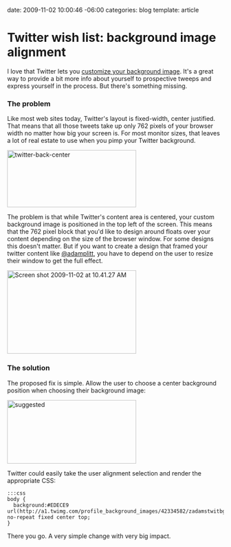 date: 2009-11-02 10:00:46 -06:00
categories: blog
template: article

# Twitter wish list: background image alignment
I love that Twitter lets you <a href="http://www.smashingmagazine.com/2009/09/18/effective-twitter-backgrounds-examples-and-best-practices/">customize your background image</a>. It's a great way to provide a bit more info about yourself to prospective tweeps and express yourself in the process. But there's something missing.<!--more-->
### The problem
Like most web sites today, Twitter's layout is fixed-width, center justified. That means that all those tweets take up only 762 pixels of your browser width no matter how big your screen is. For most monitor sizes, that leaves a lot of real estate to use when you pimp your Twitter background.

<a href="http://wynnnetherland.com/wp-content/uploads/2009/11/twitter-back-center.png"><img class="aligncenter size-medium wp-image-65" title="twitter-back-center" src="http://wynnnetherland.com/wp-content/uploads/2009/11/twitter-back-center-300x133.png" alt="twitter-back-center" width="300" height="133" /></a>

The problem is that while Twitter's content area is centered, your custom background image is positioned in the top left of the screen. This means that the 762 pixel block that you'd like to design around floats over your content depending on the size of the browser window. For some designs this doesn't matter. But if you want to create a design that framed your twitter content like <a href="http://twitter.com/adamplitt">@adamplitt</a>, you have to depend on the user to resize their window to get the full effect.

<a href="http://wynnnetherland.com/wp-content/uploads/2009/11/Screen-shot-2009-11-02-at-10.41.27-AM.png"><img class="aligncenter size-medium wp-image-66" title="Screen shot 2009-11-02 at 10.41.27 AM" src="http://wynnnetherland.com/wp-content/uploads/2009/11/Screen-shot-2009-11-02-at-10.41.27-AM-300x194.png" alt="Screen shot 2009-11-02 at 10.41.27 AM" width="300" height="194" style="float:none"/></a>

### The solution

The proposed fix is simple. Allow the user to choose a center background position when choosing their background image:

<a href="http://wynnnetherland.com/wp-content/uploads/2009/11/suggested.png"><img class="aligncenter size-medium wp-image-67" title="suggested" src="http://wynnnetherland.com/wp-content/uploads/2009/11/suggested-300x148.png" alt="suggested" width="300" height="148" style="float:none"/></a>

Twitter could easily take the user alignment selection and render the appropriate CSS:

    :::css
    body {
      background:#EDECE9 url(http://a1.twimg.com/profile_background_images/42334582/zadamstwitbg_F.jpg) no-repeat fixed center top;
    }


There you go. A very simple change with very big impact.

